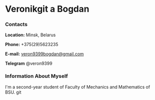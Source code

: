 # **Veronikgit a Bogdan**
### **Contacts**
**Location:** Minsk, Belarus  

**Phone:** +375(29)5623235  

**E-mail:** veron9399bogdan@gmail.com  

**Telegram** @veron9399  

### **Information About Myself**
I'm a second-year student of Faculty of Mechanics and Mathematics of BSU. 
git 